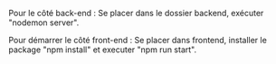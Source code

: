 Pour le côté back-end : Se placer dans le dossier backend, exécuter "nodemon server".

Pour démarrer le côté front-end : Se placer dans frontend, installer le package "npm install" et executer "npm run start".